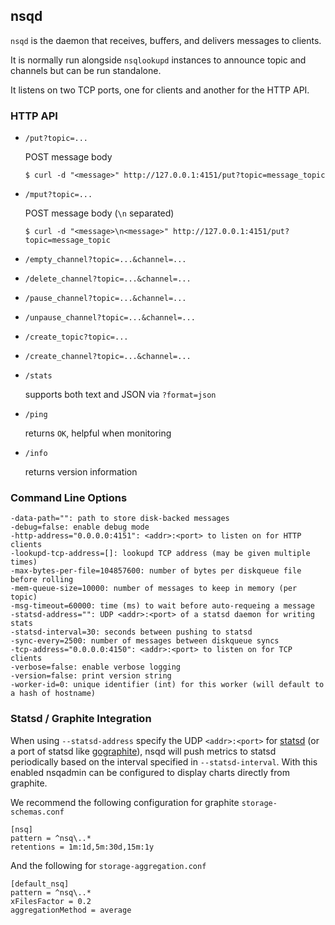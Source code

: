 ## nsqd

`nsqd` is the daemon that receives, buffers, and delivers messages to clients.

It is normally run alongside `nsqlookupd` instances to announce topic and channels but can be run
standalone.

It listens on two TCP ports, one for clients and another for the HTTP API.

### HTTP API

* `/put?topic=...`

    POST message body
    
    `$ curl -d "<message>" http://127.0.0.1:4151/put?topic=message_topic`

* `/mput?topic=...`

    POST message body (`\n` separated)
    
    `$ curl -d "<message>\n<message>" http://127.0.0.1:4151/put?topic=message_topic`

* `/empty_channel?topic=...&channel=...`
* `/delete_channel?topic=...&channel=...`
* `/pause_channel?topic=...&channel=...`
* `/unpause_channel?topic=...&channel=...`
* `/create_topic?topic=...`
* `/create_channel?topic=...&channel=...`
* `/stats`

    supports both text and JSON via `?format=json`

* `/ping`

    returns `OK`, helpful when monitoring

* `/info`

    returns version information

### Command Line Options

    -data-path="": path to store disk-backed messages
    -debug=false: enable debug mode
    -http-address="0.0.0.0:4151": <addr>:<port> to listen on for HTTP clients
    -lookupd-tcp-address=[]: lookupd TCP address (may be given multiple times)
    -max-bytes-per-file=104857600: number of bytes per diskqueue file before rolling
    -mem-queue-size=10000: number of messages to keep in memory (per topic)
    -msg-timeout=60000: time (ms) to wait before auto-requeing a message
    -statsd-address="": UDP <addr>:<port> of a statsd daemon for writing stats
    -statsd-interval=30: seconds between pushing to statsd
    -sync-every=2500: number of messages between diskqueue syncs
    -tcp-address="0.0.0.0:4150": <addr>:<port> to listen on for TCP clients
    -verbose=false: enable verbose logging
    -version=false: print version string
    -worker-id=0: unique identifier (int) for this worker (will default to a hash of hostname)

### Statsd / Graphite Integration

When using `--statsd-address` specify the UDP `<addr>:<port>` for [statsd](https://github.com/etsy/statsd) (or a port 
of statsd like [gographite](https://github.com/bitly/gographite)), nsqd will push metrics to statsd periodically based 
on the interval specified in `--statsd-interval`. With this enabled nsqadmin can be configured to display charts 
directly from graphite.

We recommend the following configuration for graphite `storage-schemas.conf`

```
[nsq]
pattern = ^nsq\..*
retentions = 1m:1d,5m:30d,15m:1y
````

And the following for `storage-aggregation.conf`

```
[default_nsq]
pattern = ^nsq\..*
xFilesFactor = 0.2 
aggregationMethod = average
```

